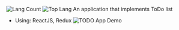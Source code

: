 ![Lang Count](https://img.shields.io/github/languages/count/rhiskey/react-redux-todo)
![Top Lang](https://img.shields.io/github/languages/top/rhiskey/react-redux-todo)
An application that implements ToDo list
* Using: ReactJS, Redux
![TODO App Demo](https://media.giphy.com/media/EjptUswZQkDuRjzf8k/giphy.gif)
